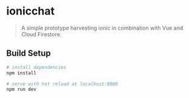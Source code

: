 # ionicchat

> A simple prototype harvesting ionic in combination with Vue and Cloud Firestore.
## Build Setup

``` bash
# install dependencies
npm install

# serve with hot reload at localhost:8080
npm run dev

